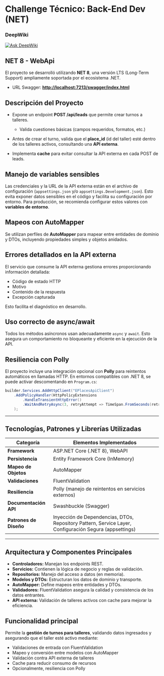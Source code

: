 # Challenge Técnico: Back-End Dev (NET)

### DeepWiki

[![Ask DeepWiki](https://deepwiki.com/badge.svg)](https://deepwiki.com/vhcontre/tecnom-technical-test)

## NET 8 - WebApi

El proyecto se desarrolló utilizando **NET 8**, una versión LTS (Long-Term Support) ampliamente soportada por el ecosistema .NET.

* URL Swagger: **[http://localhost:7213/swagger/index.html](http://localhost:7213/swagger/index.html)**

## Descripción del Proyecto

* Expone un endpoint **POST /api/leads** que permite crear turnos a talleres.

  * Valida cuestiones básicas (campos requeridos, formatos, etc.)
* Antes de crear el turno, valida que el **place\_id** (id del taller) esté dentro de los talleres activos, consultando una **API externa**.
* Implementa **cache** para evitar consultar la API externa en cada POST de leads.

## Manejo de variables sensibles

Las credenciales y la URL de la API externa están en el archivo de configuración (`appsettings.json` y/o `appsettings.Development.json`). Esto evita exponer datos sensibles en el código y facilita su configuración por entorno. Para producción, se recomienda configurar estos valores con **variables de entorno**.

## Mapeos con AutoMapper

Se utilizan perfiles de **AutoMapper** para mapear entre entidades de dominio y DTOs, incluyendo propiedades simples y objetos anidados.

## Errores detallados en la API externa

El servicio que consume la API externa gestiona errores proporcionando información detallada:

* Código de estado HTTP
* Motivo
* Contenido de la respuesta
* Excepción capturada

Esto facilita el diagnóstico en desarrollo.

## Uso correcto de async/await

Todos los métodos asíncronos usan adecuadamente `async` y `await`. Esto asegura un comportamiento no bloqueante y eficiente en la ejecución de la API.


## Resiliencia con Polly

El proyecto incluye una integración opcional con **Polly** para reintentos automáticos en llamadas HTTP. En entornos compatibles con .NET 8, se puede activar descomentando en `Program.cs`:

```csharp
builder.Services.AddHttpClient("EPlacesApiClient")
    .AddPolicyHandler(HttpPolicyExtensions
        .HandleTransientHttpError()
        .WaitAndRetryAsync(3, retryAttempt => TimeSpan.FromSeconds(retryAttempt))
    );
```
---

## Tecnologías, Patrones y Librerías Utilizadas

| Categoría              | Elementos Implementados                                                                                |
| ---------------------- | ------------------------------------------------------------------------------------------------------ |
| **Framework**          | ASP.NET Core (.NET 8), WebAPI                                                                          |
| **Persistencia**       | Entity Framework Core (InMemory)                                                                       |
| **Mapeo de Objetos**   | AutoMapper                                                                                             |
| **Validaciones**       | FluentValidation                                                                                       |
| **Resiliencia**        | Polly (manejo de reintentos en servicios externos)                                                     |
| **Documentación API**  | Swashbuckle (Swagger)                                                                                  |
| **Patrones de Diseño** | Inyección de Dependencias, DTOs, Repository Pattern, Service Layer, Configuración Segura (appsettings) |

---

## Arquitectura y Componentes Principales

* **Controladores:** Manejan los endpoints REST.
* **Servicios:** Contienen la lógica de negocio y reglas de validación.
* **Repositorios:** Manejo del acceso a datos (en memoria).
* **Modelos y DTOs:** Estructuran los datos de dominio y transporte.
* **AutoMapper:** Define mapeos entre entidades y DTOs.
* **Validadores:** FluentValidation asegura la calidad y consistencia de los datos entrantes.
* **API externa:** Validación de talleres activos con cache para mejorar la eficiencia.

## Funcionalidad principal

Permite la **gestión de turnos para talleres**, validando datos ingresados y asegurando que el taller esté activo mediante:

* Validaciones de entrada con FluentValidation
* Mapeo y conversión entre modelos con AutoMapper
* Validación contra API externa de talleres
* Cache para reducir consumo de recursos
* Opcionalmente, resiliencia con Polly
